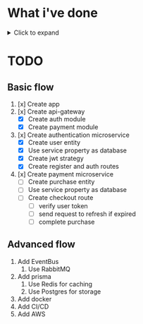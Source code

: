 # What i've done

<details>
<summary>Click to expand</summary>
## Setup

Initialize the project with the following command:

```bash
nest new payment-api
```

## API Gateway

Create a new app called api-gateway to manage communication between microservices.

```bash
nest g app api-gateway
```

Delete the previously created app.

```bash
rm -rf apps/payment-api
```

## Authentication

Create another app called authentication.

```bash
nest g app authentication
```

This app will be a microservice.

```bash
yarn add @nestjs/microservices
```

In main.ts change the NestFactory to create a microservice.

```typescript
const app = await NestFactory.createMicroservice(AppModule, {
  transport: Transport.TCP,
  options: { port: 3000 }
});
```

## Common

Create a common module to share code between apps.

```bash
nest g lib common
```

</details>

# TODO

## Basic flow

1. [x] Create app
2. [x] Create api-gateway
    - [x] Create auth module
    - [x] Create payment module
3. [x] Create authentication microservice
    - [x] Create user entity
    - [x] Use service property as database
    - [x] Create jwt strategy
    - [x] Create register and auth routes
4. [x] Create payment microservice
    - [ ] Create purchase entity
    - [ ] Use service property as database
    - [ ] Create checkout route
        - [ ] verify user token
        - [ ] send request to refresh if expired
        - [ ] complete purchase

## Advanced flow

1. Add EventBus
    1. Use RabbitMQ
2. Add prisma
    1. Use Redis for caching
    2. Use Postgres for storage
3. Add docker
4. Add CI/CD
5. Add AWS